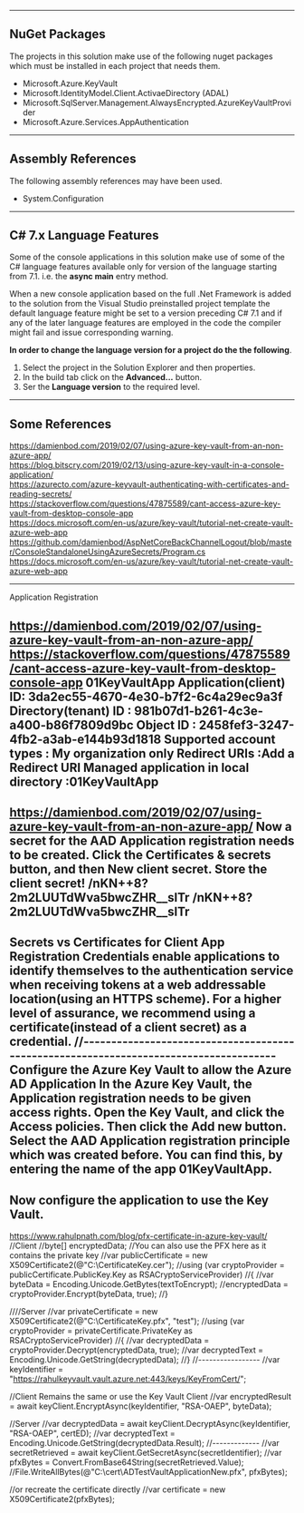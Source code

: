 
---

## NuGet Packages 

The projects in this solution make use of the following nuget packages which must be installed in each project that needs them.

- Microsoft.Azure.KeyVault
- Microsoft.IdentityModel.Client.ActivaeDirectory (ADAL)
- Microsoft.SqlServer.Management.AlwaysEncrypted.AzureKeyVaultProvider
- Microsoft.Azure.Services.AppAuthentication

---

## Assembly References

The following assembly references may have been used. 

- System.Configuration

---

## C# 7.x Language Features

Some of the console applications in this solution make use of some of the C# language features available only for version of the language starting from 7.1. i.e. the **async main** entry method. 

When a new console application based on the full .Net Framework is added to the solution from the Visual Studio preinstalled project template the default language feature might be set to a version preceding C# 7.1 and if any of the later language features are employed in the code the compiler might fail and issue corresponding warning. 

**In order to change the language version for a project do the the following**.

1. Select the project in the Solution Explorer and then properties.
2. In the build tab click on the **Advanced...** button.
3. Ser the **Language version** to the required level.

---

## Some References 

https://damienbod.com/2019/02/07/using-azure-key-vault-from-an-non-azure-app/  
https://blog.bitscry.com/2019/02/13/using-azure-key-vault-in-a-console-application/  
https://azurecto.com/azure-keyvault-authenticating-with-certificates-and-reading-secrets/  
https://stackoverflow.com/questions/47875589/cant-access-azure-key-vault-from-desktop-console-app  
https://docs.microsoft.com/en-us/azure/key-vault/tutorial-net-create-vault-azure-web-app  
https://github.com/damienbod/AspNetCoreBackChannelLogout/blob/master/ConsoleStandaloneUsingAzureSecrets/Program.cs
https://docs.microsoft.com/en-us/azure/key-vault/tutorial-net-create-vault-azure-web-app  

----------------------------------------------------------------------------------------


Application Registration

https://damienbod.com/2019/02/07/using-azure-key-vault-from-an-non-azure-app/
https://stackoverflow.com/questions/47875589/cant-access-azure-key-vault-from-desktop-console-app
01KeyVaultApp
Application(client) ID: 3da2ec55-4670-4e30-b7f2-6c4a29ec9a3f
Directory(tenant) ID : 981b07d1-b261-4c3e-a400-b86f7809d9bc
Object ID : 2458fef3-3247-4fb2-a3ab-e144b93d1818
Supported account types : My organization only
Redirect URIs :Add a Redirect URI
Managed application in local directory :01KeyVaultApp
--------------------------------------------------------------------------------------
https://damienbod.com/2019/02/07/using-azure-key-vault-from-an-non-azure-app/
Now a secret for the AAD Application registration needs to be created.
Click the Certificates & secrets button, and then New client secret.
Store the client secret!
/nKN++8?2m2LUUTdWva5bwcZHR__slTr
/nKN++8?2m2LUUTdWva5bwcZHR__slTr
--------------------------------------------------------------------------------------
Secrets vs Certificates for Client App Registration
Credentials enable applications to identify themselves to the authentication service when receiving tokens at a web addressable location(using an HTTPS scheme).
For a higher level of assurance, we recommend using a certificate(instead of a client secret) as a credential.
//--------------------------------------------------------------------------------------
Configure the Azure Key Vault to allow the Azure AD Application
In the Azure Key Vault, the Application registration needs to be given access rights.
Open the Key Vault, and click the Access policies. Then click the Add new button.
Select the AAD Application registration principle which was created before. 
You can find this, by entering the name of the app 01KeyVaultApp. 
--------------------------------------------------------------------------------------
Now configure the application to use the Key Vault.
--------------------------------------------------------------------------------------

https://www.rahulpnath.com/blog/pfx-certificate-in-azure-key-vault/
//Client
//byte[] encryptedData;
//You can also use the PFX here as it contains the private key
//var publicCertificate = new X509Certificate2(@"C:\CertificateKey.cer"); 
//using (var cryptoProvider = publicCertificate.PublicKey.Key as RSACryptoServiceProvider)
//{
//var byteData = Encoding.Unicode.GetBytes(textToEncrypt);
//encryptedData = cryptoProvider.Encrypt(byteData, true);
//}

////Server
//var privateCertificate = new X509Certificate2(@"C:\CertificateKey.pfx", "test");
//using (var cryptoProvider = privateCertificate.PrivateKey as RSACryptoServiceProvider)
//{
//var decryptedData = cryptoProvider.Decrypt(encryptedData, true);
//var decryptedText = Encoding.Unicode.GetString(decryptedData);
//}
//-----------------
//var keyIdentifier = "https://rahulkeyvault.vault.azure.net:443/keys/KeyFromCert/";

//Client Remains the same or use the Key Vault Client
//var encryptedResult = await keyClient.EncryptAsync(keyIdentifier, "RSA-OAEP", byteData);

//Server
//var decryptedData = await keyClient.DecryptAsync(keyIdentifier, "RSA-OAEP", certED);
//var decryptedText = Encoding.Unicode.GetString(decryptedData.Result);
//-------------
//var secretRetrieved = await keyClient.GetSecretAsync(secretIdentifier);
//var pfxBytes = Convert.FromBase64String(secretRetrieved.Value);
//File.WriteAllBytes(@"C:\cert\ADTestVaultApplicationNew.pfx", pfxBytes);

//or recreate the certificate directly
//var certificate = new X509Certificate2(pfxBytes);